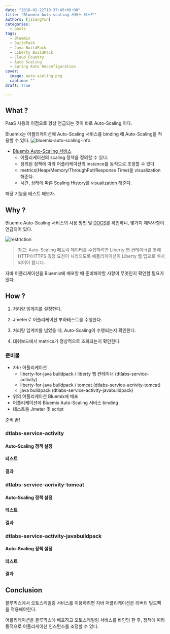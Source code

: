 ```yaml
---
date: "2018-02-22T10:37:45+09:00"
title: "Bluemix Auto-scaling 서비스 테스트"
authors: [jisangYun]
categories:
  - posts
tags:
  - Bluemix
  - BuildPack
  - Java BuildPack
  - Liberty BuildPack
  - Cloud Foundry
  - Auto Scaling
  - Spring Auto Reconfiguration
cover:
  image: auto-scaling.png
  caption: ""
draft: true

---
```


## What ?

PaaS 사용의 이점으로 항상 언급되는 것이 바로 Auto-Scaling 이다.

Bluemix는 어플리케이션에 Auto-Scaling 서비스를 binding 해 Auto-Scaling을 적용할 수 있다.
![bluemix-auto-scaling-info](bluemix-auto-scaling-info.PNG)

- [Bluemix Auto-Scaling 서비스](https://console.bluemix.net/catalog/services/auto-scaling/)
  - 어플리케이션의 scaling 정책을 정의할 수 있다.
  - 정의된 정책에 따라 어플리케이션의 instance를 동적으로 조정할 수 있다.
  - metrics(Heap/Memory/ThroughPut/Response Time)을 visualization 해준다. 
  - 시간, 상태에 따른 Scaling History를 visualization 해준다.

해당 기능을 테스트 해보자.

## Why ?
Bluemix Auto-Scaling 서비스의 사용 방법 및 [DOCS](https://console.bluemix.net/docs/services/Auto-Scaling/index.html)를 확인하니, 몇가지 제약사항이 언급되어 있다.

![restriction](retriction.PNG)

> 참고: Auto-Scaling 메트릭 데이터를 수집하려면 Liberty 웹 컨테이너를 통해 HTTP/HTTPS 측정 요청이 처리되도록 애플리케이션이 Liberty 웹 앱으로 배치되어야 합니다. 

자바 어플리케이션을 Bluemix에 배포할 때 준비해야할 사항이 무엇인지 확인할 필요가 있다.


## How ?

1. 처리량 임계치를 설정한다.

2. Jmeter로 어플리케이션 부하테스트를 수행한다. 

3. 처리량 임계치를 넘었을 때, Auto-Scaling이 수행되는지 확인한다.

4. 대쉬보드에서 metrics가 정상적으로 조회되는지 확인한다.

### 준비물
- 자바 어플리케이션
  - liberty-for-java buildpack / liberty 웹 컨테이너 (dtlabs-service-activity)
  - liberty-for-java buildpack / tomcat (dtlabs-service-acrivity-tomcat)
  - java buildpack (dtlabs-service-activity-javabuildpack)
- 위의 어플리케이션 Bluemix에 배포
- 어플리케이션에 Bluemix Auto-Scaling 서비스 binding
- 테스트용 Jmeter 및 script

준비 끝!

### dtlabs-service-activity

#### Auto-Scaling 정책 설정

#### 테스트

#### 결과

### dtlabs-service-acrivity-tomcat

#### Auto-Scaling 정책 설정

#### 테스트

#### 결과

### dtlabs-service-activity-javabuildpack

#### Auto-Scaling 정책 설정

#### 테스트

#### 결과

## Conclusion

블루믹스에서 오토스케일링 서비스를 이용하려면 자바 어플리케이션은 리버티 빌드팩을 적용해야한다.

어플리케이션을 블루믹스에 배포하고 오토스케일링 서비스를 바인딩 한 후, 정책에 따라 동적으로 어플리케이션 인스턴스를 조정할 수 있다.
